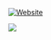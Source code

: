 [![Website](https://img.shields.io/website?down_color=lightgray&down_message=down%20%3A%28&label=casalinovalerio.com&style=for-the-badge&up_color=green&up_message=up%20%3A%29&url=https%3A%2F%2Fwww.casalinovalerio.com)](https://www.casalinovalerio.com)

<a href="https://github.com/5amu">
  <img align="center" src="https://github-readme-stats.vercel.app/api/top-langs/?username=5amu&layout=compact&theme=onedark&langs_count=10&hide=HTML,CSS,tex,powershell" />
</a>

</br>
